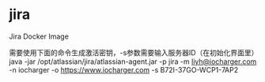 # jira
Jira Docker Image

需要使用下面的命令生成激活密钥，-s参数需要输入服务器ID（在初始化界面里）
java -jar /opt/atlassian/jira/atlassian-agent.jar -p jira -m liyh@iocharger.com -n iocharger -o https://www.iocharger.com -s B72I-37GO-WCP1-7AP2
